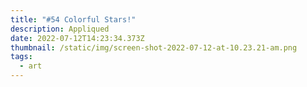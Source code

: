 ```yaml
---
title: "#54 Colorful Stars!"
description: Appliqued
date: 2022-07-12T14:23:34.373Z
thumbnail: /static/img/screen-shot-2022-07-12-at-10.23.21-am.png
tags:
  - art
---
```

